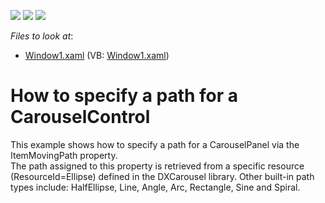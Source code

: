 <!-- default badges list -->
![](https://img.shields.io/endpoint?url=https://codecentral.devexpress.com/api/v1/VersionRange/128641223/22.2.2%2B)
[![](https://img.shields.io/badge/Open_in_DevExpress_Support_Center-FF7200?style=flat-square&logo=DevExpress&logoColor=white)](https://supportcenter.devexpress.com/ticket/details/E1706)
[![](https://img.shields.io/badge/📖_How_to_use_DevExpress_Examples-e9f6fc?style=flat-square)](https://docs.devexpress.com/GeneralInformation/403183)
<!-- default badges end -->
<!-- default file list -->
*Files to look at*:

* [Window1.xaml](./CS/CarouselItemMovingPath/Window1.xaml) (VB: [Window1.xaml](./VB/CarouselItemMovingPath/Window1.xaml))
<!-- default file list end -->
# How to specify a path for a CarouselControl


<p>This example shows how to specify a path for a CarouselPanel via the ItemMovingPath property.<br />
The path assigned to this property is retrieved from a specific resource (ResourceId=Ellipse) defined in the DXCarousel library. Other built-in path types include: HalfEllipse, Line, Angle, Arc, Rectangle, Sine and Spiral.</p>

<br/>


